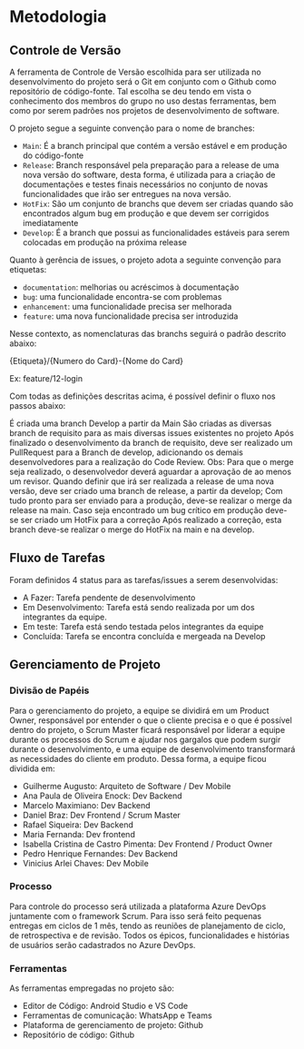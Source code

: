 
# Metodologia

## Controle de Versão

A ferramenta de Controle de Versão escolhida para ser utilizada no desenvolvimento do projeto será o Git em conjunto com o Github como repositório de código-fonte. Tal escolha se deu tendo em vista o conhecimento dos membros do grupo no uso destas ferramentas, bem como por serem padrões nos projetos de desenvolvimento de software.

O projeto segue a seguinte convenção para o nome de branches:

- `Main`: É a branch principal que contém a versão estável e em produção do código-fonte
- `Release`: Branch responsável pela preparação para a release de uma nova versão do software, desta forma, é utilizada para a criação de documentações e testes finais necessários no conjunto de novas funcionalidades que irão ser entregues na nova versão.
- `HotFix`: São um conjunto de branchs que devem ser criadas quando são encontrados algum bug em produção e que devem ser corrigidos imediatamente
- `Develop`: É a branch que possui as funcionalidades estáveis para serem colocadas em produção na próxima release

Quanto à gerência de issues, o projeto adota a seguinte convenção para
etiquetas:

- `documentation`: melhorias ou acréscimos à documentação
- `bug`: uma funcionalidade encontra-se com problemas
- `enhancement`: uma funcionalidade precisa ser melhorada
- `feature`: uma nova funcionalidade precisa ser introduzida

Nesse contexto, as nomenclaturas das branchs seguirá o padrão descrito abaixo:

{Etiqueta}/{Numero do Card}-{Nome do Card}

Ex: feature/12-login

Com todas as definições descritas acima, é possível definir o fluxo nos passos abaixo:

É criada uma branch Develop a partir da Main
São criadas as diversas branch de requisito para as mais diversas issues existentes no projeto
Após finalizado o desenvolvimento da branch de requisito, deve ser realizado um PullRequest para a Branch de develop, adicionando os demais desenvolvedores para a realização do Code Review.
Obs: Para que o merge seja realizado, o desenvolvedor deverá aguardar a aprovação de ao menos um revisor.
Quando definir que irá ser realizada a release de uma nova versão, deve ser criado uma branch de release, a partir da develop;
Com tudo pronto para ser enviado para a produção, deve-se realizar o merge da release na main.
Caso seja encontrado um bug crítico em produção deve-se ser criado um HotFix para a correção
Após realizado a correção, esta branch deve-se realizar o merge do HotFix na main e na develop.

## Fluxo de Tarefas

Foram definidos 4 status para as tarefas/issues a serem desenvolvidas:

- A Fazer: Tarefa pendente de desenvolvimento
- Em Desenvolvimento: Tarefa está sendo realizada por um dos integrantes da equipe.
- Em teste: Tarefa está sendo testada pelos integrantes da equipe
- Concluída: Tarefa se encontra concluída e mergeada na Develop

## Gerenciamento de Projeto

### Divisão de Papéis

Para o gerenciamento do projeto, a equipe se dividirá em um  Product Owner, responsável por entender o que o cliente precisa e o que é possível dentro do projeto, o Scrum Master ficará responsável por liderar a equipe durante os processos do Scrum e ajudar nos gargalos que podem surgir durante o desenvolvimento, e uma equipe de desenvolvimento transformará as necessidades do cliente em produto. Dessa forma, a equipe ficou dividida em:

- Guilherme Augusto: Arquiteto de Software / Dev Mobile
- Ana Paula de Oliveira Enock: Dev Backend
- Marcelo Maximiano: Dev Backend
- Daniel Braz: Dev Frontend / Scrum Master
- Rafael Siqueira: Dev Backend
- Maria Fernanda: Dev frontend
- Isabella Cristina de Castro Pimenta: Dev Frontend / Product Owner
- Pedro Henrique Fernandes: Dev Backend
- Vinicius Arlei Chaves: Dev Mobile

### Processo

Para controle do processo será utilizada a plataforma Azure DevOps juntamente com o framework Scrum. Para isso será feito pequenas entregas em ciclos de 1 mês, tendo as reuniões de planejamento de ciclo, de retrospectiva e de revisão. Todos os épicos, funcionalidades e histórias de usuários serão cadastrados no Azure DevOps.

### Ferramentas

As ferramentas empregadas no projeto são:

- Editor de Código: Android Studio e VS Code
- Ferramentas de comunicação: WhatsApp e Teams
- Plataforma de gerenciamento de projeto: Github
- Repositório de código: Github
